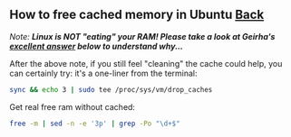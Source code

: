 ## How to free cached memory in Ubuntu [Back](./qa.md)

*Note: **Linux is NOT "eating" your RAM! Please take a look at Geirha's [excellent answer](http://askubuntu.com/a/155771/58612) below to understand why...***

After the above note, if you still feel "cleaning" the cache could help, you can certainly try: it's a one-liner from the terminal:

```bash
sync && echo 3 | sudo tee /proc/sys/vm/drop_caches
```

Get real free ram without cached:

```bash
free -m | sed -n -e '3p' | grep -Po "\d+$"
```




